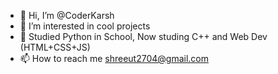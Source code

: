 - 👋 Hi, I’m @CoderKarsh
- 👀 I’m interested in cool projects
- 🌱 Studied Python in School, Now studing C++ and Web Dev (HTML+CSS+JS)
- 📫 How to reach me shreeut2704@gmail.com

<!---
CoderKarsh/CoderKarsh is a ✨ special ✨ repository because its `README.md` (this file) appears on your GitHub profile.
You can click the Preview link to take a look at your changes.
--->
